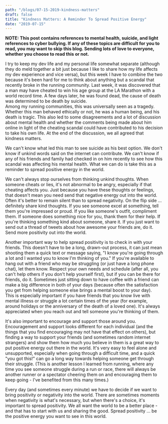 ```yaml
---
path: "/blogs/07-15-2019-kindness-matters"
draft: false 
title: "Kindness Matters: A Reminder To Spread Positive Energy"
date: "2019-07-15"
---
```

__NOTE: This post contains references to mental health, suicide, and light references to cyber bullying. If any of these topics are difficult for you to read, you may want to skip this blog. Sending lots of love to everyone, whether you choose to read this or not.__

I try to keep my dev life and my personal life somewhat separate (although they do meld together a bit just because I like to share how my life affects my dev experience and vice versa), but this week I have to combine the two because it's been hard for me to think about anything but a scandal that recently broke in the running community. Last week, it was discovered that a man may have cheated to win his age group at the LA Marathon with a world record time. A few days later, he was found dead, the cause of death was determined to be death by suicide.  
Among my running communities, this was universally seen as a tragedy. Whether this man behaved ethically or not, he was a human being, and his death is tragic. This also led to some disagreements and a lot of discussion about mental health and whether the comments being made about him online in light of the cheating scandal could have contributed to his decision to take his own life. At the end of the discussion, we all agreed that kindness matters.

We can't know what led this man to see suicide as his best option. We don't know if unkind words said on the internet can contribute. We can't know if any of his friends and family had checked in on him recently to see how this scandal was affecting his mental health. What we can do is take this as a reminder to spread positive energy in the world.

We can't always stop ourselves from thinking unkind thoughts. When someone cheats or lies, it's not abnormal to be angry, especially if that cheating affects you. Just because you have these thoughts or feelings, that doesn't mean you need send that negative energy out into the world. Often it's better to remain silent than to spread negativity.
On the flip side ... definitely share kind thoughts. If you see someone excel at something, tell them you're impressed or proud. If you like someone's outfit, compliment them. If someone does something nice for you, thank them for their help. If you're thinking something kind about someone, share it. If you just want to send out a thread of tweets about how awesome your friends are, do it. Send more positivity out into the world.

Another important way to help spread positivity is to check in with your friends. This doesn't have to be a long, drawn-out process, it can just mean shooting them a quick text or message saying, "I know you're going through a lot and I wanted you to know I'm thinking of you." If you're available to hang out with a friend who may be struggling (or just have a long phone chat), let them know. Respect your own needs and schedule (after all, you can't help others if you don't help yourself first), but if you can be there for friends, do it. Sometimes just sitting down to have coffee with a friend can make a big difference in both of your days (because often the satisfaction you get from helping someone else brings a mental boost to your day).  
This is especially important if you have friends that you know live with mental illness or struggle a lot certain times of the year (for example, around holidays or the anniversary of the death of a loved one). It's always appreciated when you reach out and tell someone you're thinking of them.

It's also important to encourage and support those around you. Encouragement and support looks different for each individual (and the things that you find encouraging may not have that effect on others), but finding a way to support your friends (and sometimes random internet strangers) and show them how much you believe in them is a great way to put positive energy out there in the world. It's very easy to feel alone and unsupported, especially when going through a difficult time, and a quick "you got this!" can go a long way towards helping someone get through their struggle. (This is another lesson I learned from running, where any time you see someone struggle during a run or race, there will always be another runner or a spectator cheering them on and encouraging them to keep going - I've benefited from this many times.)

Every day (and sometimes every minute) we have to decide if we want to bring positivity or negativity into the world. There are sometimes moments when negativity is what's necessary, but when there's a choice, it's important to spread positivity. We all want the world to be a better place - and that has to start with us and sharing the good. Spread positivity ... be the positive energy you want to see in this world.